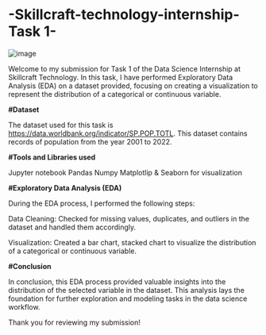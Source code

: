 # -Skillcraft-technology-internship-Task 1-
![image](https://github.com/user-attachments/assets/a081ced4-0588-4cf6-8afe-17eb5b5297ab)

Welcome to my submission for Task 1 of the Data Science Internship at Skillcraft Technology. In this task, I have performed Exploratory Data Analysis (EDA) on a dataset provided, focusing on creating a visualization to represent the distribution of a categorical or continuous variable.

**#Dataset**

The dataset used for this task is https://data.worldbank.org/indicator/SP.POP.TOTL. This dataset contains records of population from the year 2001 to 2022.

**#Tools and Libraries used**

Jupyter notebook
Pandas
Numpy
Matplotlip & Seaborn for visualization

**#Exploratory Data Analysis (EDA)**

During the EDA process, I performed the following steps:

Data Cleaning: Checked for missing values, duplicates, and outliers in the dataset and handled them accordingly.

Visualization: Created a bar chart, stacked chart to visualize the distribution of a categorical or continuous variable.

**#Conclusion**

In conclusion, this EDA process provided valuable insights into the distribution of the selected variable in the dataset. This analysis lays the foundation for further exploration and modeling tasks in the data science workflow.

Thank you for reviewing my submission!
